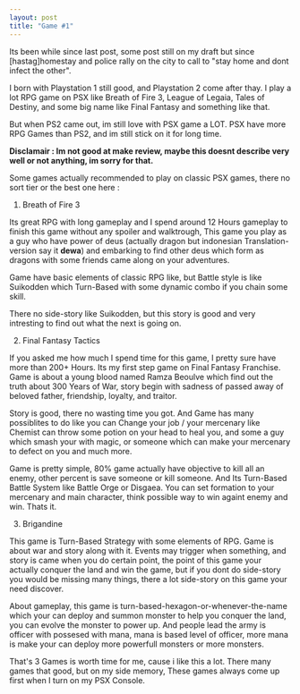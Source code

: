 ```yaml
---
layout: post
title: "Game #1"
---
```


Its been while since last post, some post still on my draft but since [hastag]homestay and police rally on the city to call to "stay home and dont infect the other".

I born with Playstation 1 still good, and Playstation 2 come after thay. I play a lot RPG game on PSX like Breath of Fire 3, League of Legaia, Tales of Destiny, and some big name like Final Fantasy and something like that.

But when PS2 came out, im still love with PSX game a LOT. PSX have more RPG Games than PS2, and im still stick on it for long time.

**Disclamair : Im not good at make review, maybe this doesnt describe very well or not anything, im sorry for that.**

Some games actually recommended to play on classic PSX games, there no sort tier or the best one here :

1. Breath of Fire 3

Its great RPG with long gameplay and I spend around 12 Hours gameplay to finish this game without any spoiler and walktrough, This game you play as a guy who have power of deus (actually dragon but indonesian Translation-version say it **dewa**) and embarking to find other deus which form as dragons with some friends came along on your adventures.

Game have basic elements of classic RPG like, but Battle style is like Suikodden which Turn-Based with some dynamic combo if you chain some skill.

There no side-story like Suikodden, but this story is good and very intresting to find out what the next is going on.

2. Final Fantasy Tactics

If you asked me how much I spend time for this game, I pretty sure have more than 200+ Hours. Its my first step game on Final Fantasy Franchise. Game is about a young blood named Ramza Beoulve which find out the truth about 300 Years of War, story begin with sadness of passed away of beloved father, friendship, loyalty, and traitor.

Story is good, there no wasting time you got. And Game has many possiblites to do like you can Change your job / your mercenary like Chemist can throw some potion on your head to heal you, and some a guy which smash your with magic, or someone which can make your mercenary to defect on you and much more.

Game is pretty simple, 80% game actually have objective to kill all an enemy, other percent is save someone or kill someone. And Its Turn-Based Battle System like Battle Orge or Disgaea. You can set formation to your mercenary and main character, think possible way to win againt enemy and win. Thats it.

3. Brigandine

This game is Turn-Based Strategy with some elements of RPG. Game is about war and story along with it. Events may trigger when something, and story is came when you do certain point, the point of this game your actually conquer the land and win the game, but if you dont do side-story you would be missing many things, there a lot side-story on this game your need discover.

About gameplay, this game is turn-based-hexagon-or-whenever-the-name which your can deploy and summon monster to help you conquer the land, you can evolve the monster to power up. And people lead the army is officer with possesed with mana, mana is based level of officer, more mana is make your can deploy more powerfull monsters or more monsters.

That's 3 Games is worth time for me, cause i like this a lot. There many games that good, but on my side memory, These games always come up first when I turn on my PSX Console.
